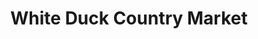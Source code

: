 ---
title: "White Duck Country Market"
url: /whitehall/white-duck-country-market/
shop: Supermarkt
---